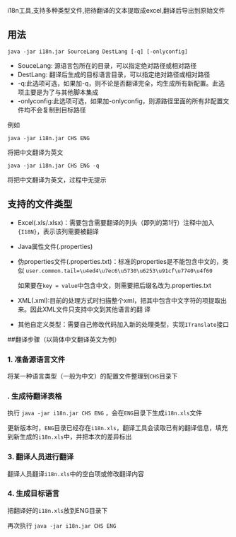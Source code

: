 i18n工具,支持多种类型文件,把待翻译的文本提取成excel,翻译后导出到原始文件

## 用法

	java -jar i18n.jar SourceLang DestLang [-q] [-onlyconfig]

- SouceLang: 源语言包所在的目录，可以指定绝对路径或相对路径
- DestLang: 翻译后生成的目标语言目录，可以指定绝对路径或相对路径
- -q:此选项可选，如果加-q，则不论是否翻译完全，均生成所有新配置。此选项主要是为了与其他脚本集成
- -onlyconfig:此选项可选，如果加-onlyconfig，则源路径里面的所有非配置文件均不会复制到目标路径

例如

    java -jar i18n.jar CHS ENG
将把中文翻译为英文

    java -jar i18n.jar CHS ENG -q
将把中文翻译为英文，过程中无提示

## 支持的文件类型

- Excel(.xls/.xlsx)：需要包含需要翻译的列头（即列的第1行）注释中加入`{I18N}`，表示该列需要被翻译
- Java属性文件(.properties)
- 伪properties文件(.properties.txt)：标准的properties是不能包含中文的，类似
	`user.common.tail=\u4ed4\u7ec6\u5730\u6253\u91cf\u7740\u4f60`
   
	如果要在`key = value`中包含中文，则需要把后缀名改为.properties.txt
 
- XML(.xml):目前的处理方式时扫描整个xml，把其中包含中文字符的项提取出来。因此XML文件只支持中文到其他语言的翻
译
- 其他自定义类型：需要自己修改代码加入新的处理类型，实现`ITranslate`接口

##翻译步骤（以简体中文翻译英文为例）

### 1. 准备源语言文件
将某一种语言类型（一般为中文）的配置文件整理到`CHS`目录下

### . 生成待翻译表格
执行 `java -jar i18n.jar CHS ENG` ，会在`ENG`目录下生成`i18n.xls`文件

更新版本时，`ENG`目录已经存在`i18n.xls`，翻译工具会读取已有的翻译信息，填充到新生成的`i18n.xls`中，并把本次的差异标出

### 3. 翻译人员进行翻译
翻译人员翻译`i18n.xls`中的空白项或修改翻译内容

### 4. 生成目标语言
把翻译好的`i18n.xls`放到ENG目录下

再次执行 `java -jar i18n.jar CHS ENG`  
